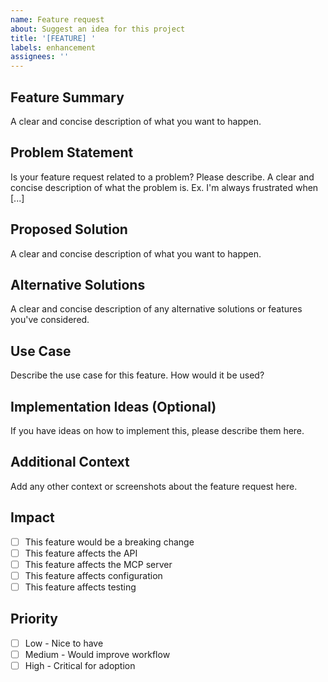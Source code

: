 ```yaml
---
name: Feature request
about: Suggest an idea for this project
title: '[FEATURE] '
labels: enhancement
assignees: ''
---
```


## Feature Summary
A clear and concise description of what you want to happen.

## Problem Statement
Is your feature request related to a problem? Please describe.
A clear and concise description of what the problem is. Ex. I'm always frustrated when [...]

## Proposed Solution
A clear and concise description of what you want to happen.

## Alternative Solutions
A clear and concise description of any alternative solutions or features you've considered.

## Use Case
Describe the use case for this feature. How would it be used?

## Implementation Ideas (Optional)
If you have ideas on how to implement this, please describe them here.

## Additional Context
Add any other context or screenshots about the feature request here.

## Impact
- [ ] This feature would be a breaking change
- [ ] This feature affects the API
- [ ] This feature affects the MCP server
- [ ] This feature affects configuration
- [ ] This feature affects testing

## Priority
- [ ] Low - Nice to have
- [ ] Medium - Would improve workflow
- [ ] High - Critical for adoption